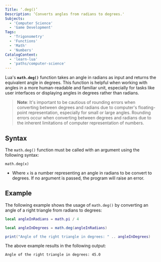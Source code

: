 ```yaml
---
Title: ‘.deg()’
Description: ‘Converts angles from radians to degrees.'
Subjects:
  - 'Computer Science'
  - 'Game Development'
Tags:
  - 'Trigonometry'
  - 'Functions'
  - 'Math'
  - 'Numbers'
CatalogContent:
  - 'learn-lua'
  - 'paths/computer-science'
---
```


Lua's **`math.deg()`** function takes an angle in radians as input and returns the equivalent angle in degrees. This function is helpful when working with angles in a more human-readable and familiar unit, especially for tasks like user interfaces or displaying angles in degrees rather than radians.

> **Note**: It's important to be cautious of rounding errors when converting between degrees and radians due to computer's floating-point representation, especially for small or large angles. Rounding errors occur when converting between degrees and radians due to the inherent limitations of computer representation of numbers.

## Syntax

The `math.deg()` function must be called with an argument using the following syntax:

```pseudo
math.deg(x)
```

- Where `x` is a number representing an angle in radians to be convert to degrees. If no argument is passed, the program will raise an error.

## Example

The following example shows the usage of `math.deg()` by converting an angle of a right triangle from radians to degrees:

```lua
local angleInRadians = math.pi / 4

local angleInDegrees = math.deg(angleInRadians)

print("Angle of the right triangle in degrees: " .. angleInDegrees)
```

The above example results in the following output:

```shell
Angle of the right triangle in degrees: 45.0
```
